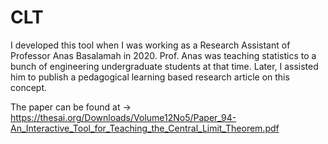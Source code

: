 # CLT

I developed this tool when I was working as a Research Assistant of Professor Anas Basalamah in 2020. Prof. Anas was teaching statistics to a bunch of engineering undergraduate students at that time. Later, I assisted him to publish a pedagogical learning based research article on this concept. 

The paper can be found at -> https://thesai.org/Downloads/Volume12No5/Paper_94-An_Interactive_Tool_for_Teaching_the_Central_Limit_Theorem.pdf 
